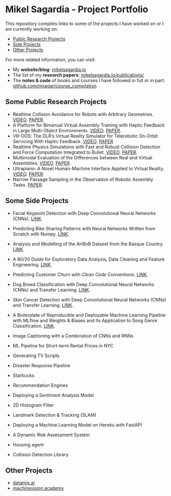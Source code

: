 # Mikel Sagardia - Project Portfolio

This repository compiles links to some of the projects I have worked on or I am currently working on:

- [Public Research Projects](#Some-Public-Research-Projects)
- [Side Projects](#Some-Side-Projects)
- [Other Projects](#Other-Projects)

For more related information, you can visit:

- My **website/blog**: [mikelsagardia.io](https://mikelsagardia.io)
- The list of my **research papers**: [mikelsagardia.io/publications/](https://mikelsagardia.io/publications/)
- The **notes & code** of books and courses I have followed in full or in part: [github.com/mxagar/course_compilation](https://github.com/mxagar/course_compilation)

## Some Public Research Projects

- Realtime Collision Avoidance for Robots with Arbitrary Geometries. [VIDEO](https://youtu.be/OqWwkPrrcII). [PAPER](https://ieeexplore.ieee.org/document/8446527).
- A Platform for Bimanual Virtual Assembly Training with Haptic Feedback in Large Multi-Object Environments. [VIDEO](https://youtu.be/marxNRb4e-c). [PAPER](https://dl.acm.org/doi/10.1145/2993369.2993386).
- VR-OOS: The DLR’s Virtual Reality Simulator for Telerobotic On-Orbit Servicing With Haptic Feedback. [VIDEO](https://youtu.be/D9Jbew5Zmpw). [PAPER](https://ieeexplore.ieee.org/document/7119040).
- Realtime Physics Simulations with Fast and Robust Collision Detection and Force Computation Integrated to Bullet. [VIDEO](https://youtu.be/Fsb0f1t4IbE). [PAPER](https://diglib.eg.org/handle/10.2312/eurovr.20141341.065-076).
- Multimodal Evaluation of the Differences between Real and Virtual Assemblies. [VIDEO](https://youtu.be/En_IXwSNVco). [PAPER](https://ieeexplore.ieee.org/document/8013101).
- Ultrapiano: A Novel Human-Machine Interface Applied to Virtual Reality. [VIDEO](https://youtu.be/1yoU1f_zwiY). [PAPER](https://ieeexplore.ieee.org/document/6907142).
- Narrow Passage Sampling in the Observation of Robotic Assembly Tasks. [PAPER](https://ieeexplore.ieee.org/abstract/document/7487125).

## Some Side Projects

- Facial Keypoint Detection with Deep Convolutional Neural Networks (CNNs). [LINK](https://github.com/mxagar/P1_Facial_Keypoints).
- Predicting Bike Sharing Patterns with Neural Networks Written from Scratch with Numpy. [LINK](https://github.com/mxagar/deep-learning-v2-pytorch/tree/master/project-bikesharing).
- Analysis and Modelling of the AirBnB Dataset from the Basque Country. [LINK](https://mikelsagardia.io/blog/airbnb-spain-basque-data-analysis.html).
- A 80/20 Guide for Exploratory Data Analysis, Data Cleaning and Feature Engineering. [LINK](https://mikelsagardia.io/blog/data-processing-guide.html).
- Predicting Customer Churn with *Clean Code* Conventions. [LINK](https://github.com/mxagar/mlops_udacity/tree/main/01_Clean_Code/Project_1_Customer_Churn).
- Dog Breed Classification with Deep Convolutional Neural Networks (CNNs) and Transfer Learning. [LINK](https://github.com/mxagar/deep-learning-v2-pytorch/tree/master/project-dog-classification).
- Skin Cancer Detection with Deep Convolutional Neural Networks (CNNs) and Transfer Learning. [LINK](https://github.com/mxagar/skin_cancer_detection).
- A Boilerplate of Reproducible and Deployable Machine Learning Pipeline with MLflow and Weights & Biases and Its Application to Song Genre Classification. [LINK](https://github.com/mxagar/music_genre_classification).

- Image Captioning with a Combination of CNNs and RNNs
- ML Pipeline for Short-term Rental Prices in NYC
- Generating TV Scripts
- Disaster Response Pipeline
- Starbucks
- Recommendation Engines
- Deploying a Sentiment Analysis Model
- 2D Histogram Filter
- Landmark Detection & Tracking (SLAM)
- Deploying a Machine Learning Model on Heroku with FastAPI
- A Dynamic Risk Assessment System
- Housing agent
- Collision Detection Library

## Other Projects

- [datamix.ai](https://datamix.ai)
- [machinevision.academy](https://machinevision.academy)




